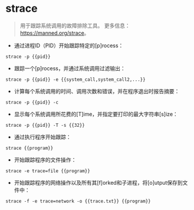 # strace

> 用于跟踪系统调用的故障排除工具。
> 更多信息：<https://manned.org/strace>。

- 通过进程ID（PID）开始跟踪特定的[p]rocess：

`strace -p {{pid}}`

- 跟踪一个[p]rocess，并通过系统调用过滤输出：

`strace -p {{pid}} -e {{system_call,system_call2,...}}`

- 计算每个系统调用的时间、调用次数和错误，并在程序退出时报告摘要：

`strace -p {{pid}} -c`

- 显示每个系统调用所花费的[T]ime，并指定要打印的最大字符串[s]ize：

`strace -p {{pid}} -T -s {{32}}`

- 通过执行程序开始跟踪：

`strace {{program}}`

- 开始跟踪程序的文件操作：

`strace -e trace=file {{program}}`

- 开始跟踪程序的网络操作以及所有其[f]orked和子进程，将[o]utput保存到文件中：

`strace -f -e trace=network -o {{trace.txt}} {{program}}`